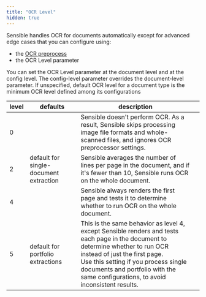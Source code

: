 ```yaml
---
title: "OCR Level"
hidden: true
---
```

Sensible handles OCR for documents automatically except for advanced edge cases that you can configure using:

- the [OCR preprocess](doc:ocr)
- the OCR Level parameter

You can set the OCR Level parameter at the document level and at the config level. The config-level parameter overrides the document-level parameter. If unspecified, default OCR level for a document type is the minimum OCR level defined among its configurations



| level | defaults                               | description                                                  |      |
| ----- | -------------------------------------- | ------------------------------------------------------------ | ---- |
| 0     |                                        | Sensible doesn't perform OCR. As a result, Sensible skips processing image file formats and whole-scanned files, and ignores OCR preprocessor settings. |      |
| 2     | default for single-document extraction | Sensible averages the number of lines per page in the document, and if it's fewer than 10, Sensible runs OCR on the whole document. |      |
| 4     |                                        | Sensible always renders the first page and tests it to determine whether to run OCR on the whole document. |      |
| 5     | default for portfolio extractions      | This is the same behavior as level 4, except Sensible renders and tests each page in the document to determine whether to run OCR instead of just the first page.<br/>Use this setting if you process single documents and portfolio with the same configurations, to avoid inconsistent results. |      |





